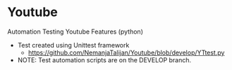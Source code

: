# Youtube
Automation Testing Youtube Features (python)
- Test created using Unittest framework
  - https://github.com/NemanjaTalijan/Youtube/blob/develop/YTtest.py
- NOTE: Test automation scripts are on the DEVELOP branch.
